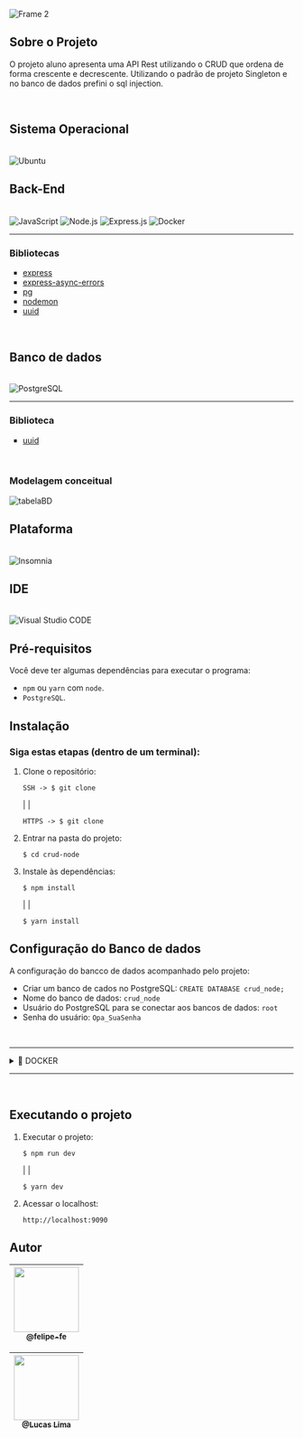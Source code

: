 ![Frame 2](https://user-images.githubusercontent.com/60360540/157062717-9d511b0c-8604-4021-84cb-09a02e1bc12c.png)

## Sobre o Projeto

<p>
    O projeto aluno apresenta uma API Rest utilizando o CRUD que ordena de forma crescente e decrescente. Utilizando o padrão de projeto Singleton e no banco de dados prefini o sql injection.
</p><br>

## Sistema Operacional

<br/>

<img alt="Ubuntu" src="https://img.shields.io/badge/Ubuntu-E95420?style=for-the-badge&logo=ubuntu&logoColor=white"/>

<br/>

## Back-End

<div style="display: inline_block"><br/>
    <img align="center" alt="JavaScript" src="https://img.shields.io/badge/JavaScript-323330?style=for-the-badge&logo=javascript&logoColor=F7DF1E" />
    <img align="center" alt="Node.js" src="https://img.shields.io/badge/Node.js-43853D?style=for-the-badge&logo=node.js&logoColor=white" />
    <img align="center" alt="Express.js" src="https://img.shields.io/badge/express.js-%23404d59.svg?style=for-the-badge&logo=express&logoColor=%2361DAFB    " />
    <img align="center" alt="Docker" src="https://img.shields.io/badge/docker-%230db7ed.svg?style=for-the-badge&logo=docker&logoColor=white" />
    <hr>
    <h3>Bibliotecas</h3>
    <ul type="square">
        <li><a href="https://expressjs.com/pt-br/">express</a></li>
        <li><a href="https://www.npmjs.com/package/express-async-errors">express-async-errors</a></li>
        <li><a href="https://www.npmjs.com/package/pg">pg</a></li>
        <li><a href="https://www.npmjs.com/package/nodemon">nodemon</a></li>
        <li><a href="https://www.npmjs.com/package/uuid#uuidvalidatestr">uuid</a></li>
    </ul>
</div><br/>

## Banco de dados

<div style="display: inline_block"><br/>
    <img align="center" alt="PostgreSQL" src="https://img.shields.io/badge/PostgreSQL-316192?style=for-the-badge&logo=postgresql&logoColor=white"/>
    <hr>
    <h3>Biblioteca</h3>
    <ul type="square">
        <li><a href="https://www.postgresqltutorial.com/postgresql-uuid/">uuid</a></li>
    </ul>
</div><br/>

### Modelagem conceitual

![tabelaBD](https://user-images.githubusercontent.com/60360540/161615950-1db894c3-a46e-4dd6-a336-a54c934cca9f.png)


## Plataforma

<br/>

<img alt="Insomnia" src="https://img.shields.io/badge/Insomnia-black?style=for-the-badge&logo=insomnia&logoColor=5849BE"/>

<br/>

## IDE

<br/>

<img alt="Visual Studio CODE" src="https://img.shields.io/badge/Visual%20Studio%20Code-0078d7.svg?style=for-the-badge&logo=visual-studio-code&logoColor=white"/>

<br/>

## Pré-requisitos
Você deve ter algumas dependências para executar o programa:
- `npm` ou `yarn` com `node`.
- `PostgreSQL`.

## Instalação
### Siga estas etapas (dentro de um terminal):
1. Clone o repositório:
    ```shell
    SSH -> $ git clone 
    ```
    | |
    ```shell
    HTTPS -> $ git clone 
    ```
2. Entrar na pasta do projeto:
    ```shell
    $ cd crud-node
    ```
3. Instale às dependências:
    ```shell
    $ npm install
    ```
    | |

    ```shell
    $ yarn install
    ```
## Configuração do Banco de dados
A configuração do bancco de dados acompanhado pelo projeto:

- Criar um banco de cados no PostgreSQL: `CREATE DATABASE crud_node;`
- Nome do banco de dados: `crud_node`
- Usuário do PostgreSQL para se conectar aos bancos de dados: `root`
- Senha do usuário: `Opa_SuaSenha`

<br>

---
<details>
<summary>🐳 DOCKER</summary>

<br>

<ul type="square">
    <li>Sem o Docker, usamos bibliotecas, servidores e bancos de dados no host.</li>
    <li>Podemos definir com Imagens o que queremos usar com o Docker.</li>
    <li>Em Containers, uma aplicação roda isolada, utilizando o mesmo Kernel da máquina, sendo leve e eficiente em relação às VM's (Virtual Machines) e possui portabilidade.</li>
</ul>

<br>

1. Criar um Container:
* --name ⇒ O nome que você quer dar para esse Container;
* -e ⇒ É para definir variáveis de ambientes dentro do Container;
* -p ⇒ A porta do Container. A 5432 é a porta padrão do Postgres;
* -d → executa o Container em background.

    ```shell
    $ sudo docker run --name pg -e POSTGRES_USER=root -e POSTGRES_PASSWORD=Opa_SuaSenha -p 5432:5432 -d postgres
    ```

2. Listar todos os Container criados
    ```shell
    $ sudo docker ps -a
    ```

3. Iniciar o Container criado

    ```shell
    $ sudo docker start pg
    ```

4. Executar o Container
* exec ⇒ executar o container;
* -it ⇒ executar o container de forma interativa, e faz com que interaja comandos no bash;
* pg ⇒ O nome do container;
* bash ⇒ Abri o bash.

    ```shell
    $ sudo docker exec -it pg bash
    ```

5. Entrando no postgres

    ```shell
    $ psql -U root
    ```

6. Criando o banco de dados

    ```shell
    $ CREATE DATABASE crud_node;
    ```

7. Listando bases de dados

    ```shell
    $ \l
    ```

8. Conectando ao banco - crud_node

    ```shell
    $ \c crud_node;
    ```

9. Criando a tabela de Alunos e habilitando a extensão uuid

    ```shell
    $ CREATE EXTENSION "uuid-ossp";

    $ create table if not exists alunos(
    id uuid not null unique default uuid_generate_v4(),
    matricula integer not null unique,
    nome varchar(255) not null,
    email varchar(255) not null,
    sexo varchar(1) not null,
    telefone varchar(16) not null
    );
    ```

10. Listando as tabelas

    ```shell
    $ \dt
    ```

11. Consultar tabela de alunos

    ```shell
    $ select * from alunos;
    ```
</details>

---
<br>

## Executando o projeto
1. Executar o projeto:
    ```shell
    $ npm run dev
    ```

    | |

    ```shell
    $ yarn dev
    ```
2. Acessar o localhost:
    ```http
    http://localhost:9090
    ```
## Autor

| [<img src="https://user-images.githubusercontent.com/60360540/147608621-232512b1-363f-4812-8f69-95c189e1cbc7.jpg" width=115><br><sub>@felipe-fe</sub>](https://www.linkedin.com/in/felipe-fe/) |
| :---: |

| [<img src="https://user-images.githubusercontent.com/54589831/183227097-ea84f2f2-a610-48d2-bad9-54b73376c33d.jpg" width=115><br><sub>@Lucas Lima</sub>](hwww.linkedin.com/in/lucas-de-lima-IFG) |
| :---: |
